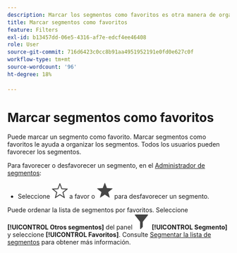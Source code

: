 ```yaml
---
description: Marcar los segmentos como favoritos es otra manera de organizarlos para que su uso sea más sencillo.
title: Marcar segmentos como favoritos
feature: Filters
exl-id: b13457dd-06e5-4316-af7e-edcf4ee46408
role: User
source-git-commit: 716d6423c0cc8b91aa4951952191e0fd0e627c0f
workflow-type: tm+mt
source-wordcount: '96'
ht-degree: 18%

---
```


# Marcar segmentos como favoritos

Puede marcar un segmento como favorito. Marcar segmentos como favoritos le ayuda a organizar los segmentos. Todos los usuarios pueden favorecer los segmentos.

Para favorecer o desfavorecer un segmento, en el [Administrador de segmentos](/help/components/filters/manage-filters.md):

* Seleccione ![ContornoEstrella](/help/assets/icons/StarOutline.svg) a favor o ![Estrella](/help/assets/icons/Star.svg) para desfavorecer un segmento.

Puede ordenar la lista de segmentos por favoritos. Seleccione **[!UICONTROL Otros segmentos]** del panel ![Segmento](/help/assets/icons/Filter.svg) **[!UICONTROL Segmento]** y seleccione **[!UICONTROL Favoritos]**. Consulte [Segmentar la lista de segmentos](/help/components/filters/filters-filter.md) para obtener más información.
